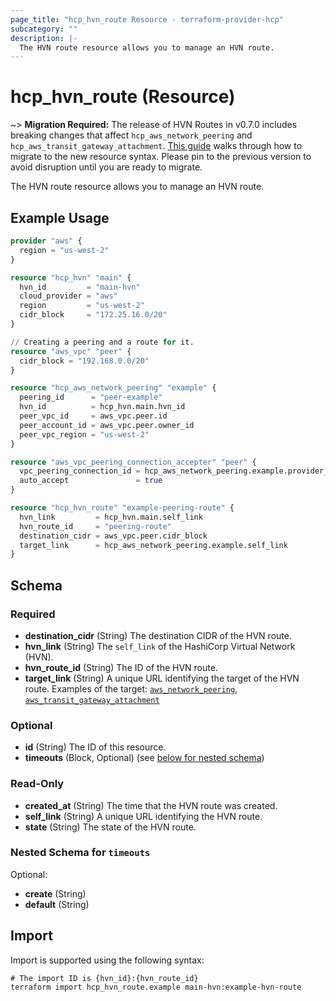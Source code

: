 ```yaml
---
page_title: "hcp_hvn_route Resource - terraform-provider-hcp"
subcategory: ""
description: |-
  The HVN route resource allows you to manage an HVN route.
---
```


# hcp_hvn_route (Resource)

~> **Migration Required:** The release of HVN Routes in v0.7.0 includes breaking changes that affect `hcp_aws_network_peering` and `hcp_aws_transit_gateway_attachment`. [This guide](https://registry.terraform.io/providers/hashicorp/hcp/latest/docs/guides/hvn-route-migration-guide) walks through how to migrate to the new resource syntax.
Please pin to the previous version to avoid disruption until you are ready to migrate.

The HVN route resource allows you to manage an HVN route.

## Example Usage

```terraform
provider "aws" {
  region = "us-west-2"
}

resource "hcp_hvn" "main" {
  hvn_id         = "main-hvn"
  cloud_provider = "aws"
  region         = "us-west-2"
  cidr_block     = "172.25.16.0/20"
}

// Creating a peering and a route for it.
resource "aws_vpc" "peer" {
  cidr_block = "192.168.0.0/20"
}

resource "hcp_aws_network_peering" "example" {
  peering_id      = "peer-example"
  hvn_id          = hcp_hvn.main.hvn_id
  peer_vpc_id     = aws_vpc.peer.id
  peer_account_id = aws_vpc.peer.owner_id
  peer_vpc_region = "us-west-2"
}

resource "aws_vpc_peering_connection_accepter" "peer" {
  vpc_peering_connection_id = hcp_aws_network_peering.example.provider_peering_id
  auto_accept               = true
}

resource "hcp_hvn_route" "example-peering-route" {
  hvn_link         = hcp_hvn.main.self_link
  hvn_route_id     = "peering-route"
  destination_cidr = aws_vpc.peer.cidr_block
  target_link      = hcp_aws_network_peering.example.self_link
}
```

<!-- schema generated by tfplugindocs -->
## Schema

### Required

- **destination_cidr** (String) The destination CIDR of the HVN route.
- **hvn_link** (String) The `self_link` of the HashiCorp Virtual Network (HVN).
- **hvn_route_id** (String) The ID of the HVN route.
- **target_link** (String) A unique URL identifying the target of the HVN route. Examples of the target: [`aws_network_peering`](aws_network_peering.md), [`aws_transit_gateway_attachment`](aws_transit_gateway_attachment.md)

### Optional

- **id** (String) The ID of this resource.
- **timeouts** (Block, Optional) (see [below for nested schema](#nestedblock--timeouts))

### Read-Only

- **created_at** (String) The time that the HVN route was created.
- **self_link** (String) A unique URL identifying the HVN route.
- **state** (String) The state of the HVN route.

<a id="nestedblock--timeouts"></a>
### Nested Schema for `timeouts`

Optional:

- **create** (String)
- **default** (String)

## Import

Import is supported using the following syntax:

```shell
# The import ID is {hvn_id}:{hvn_route_id}
terraform import hcp_hvn_route.example main-hvn:example-hvn-route
```
